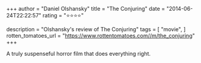 +++
author = "Daniel Olshansky"
title = "The Conjuring"
date = "2014-06-24T22:22:57"
rating = "⭐⭐⭐⭐"

description = "Olshansky's review of The Conjuring"
tags = [
    "movie",
]
rotten_tomatoes_url = "https://www.rottentomatoes.com//m/the_conjuring"
+++

A truly suspenseful horror film that does everything right.
